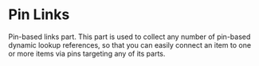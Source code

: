 # Pin Links

Pin-based links part. This part is used to collect any number of pin-based dynamic lookup references, so that you can easily connect an item to one or more items via pins targeting any of its parts.
